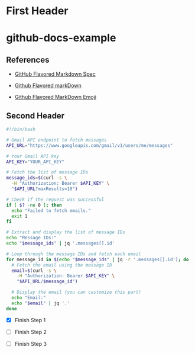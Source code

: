 # First Header

# github-docs-example



## References 

- [GitHub Flavored Markdown Spec](https://github.github.com/gfm/#links)

- [Github Flavored markDown](https://www.google.com/search?sca_esv=566704995&sxsrf=AM9HkKnqx3E5btAOGLZjZRHYA1bb3mZ-4w:1695156065585&q=Car&tbm=isch&source=lnms&sa=X&ved=2ahUKEwjwyoK5xLeBAxXOFVkFHdsKBLcQ0pQJegQIDBAB&biw=1854&bih=852&dpr=1)

- [Github Flavored MarkDown Emoji](https://gist.github.com/rxaviers/7360908)

## Second Header 

```bash
#!/bin/bash

# Gmail API endpoint to fetch messages
API_URL="https://www.googleapis.com/gmail/v1/users/me/messages"

# Your Gmail API key
API_KEY="YOUR_API_KEY"

# Fetch the list of message IDs
message_ids=$(curl -s \
  -H "Authorization: Bearer $API_KEY" \
  "$API_URL?maxResults=10")

# Check if the request was successful
if [ $? -ne 0 ]; then
  echo "Failed to fetch emails."
  exit 1
fi

# Extract and display the list of message IDs
echo "Message IDs:"
echo "$message_ids" | jq '.messages[].id'

# Loop through the message IDs and fetch each email
for message_id in $(echo "$message_ids" | jq -r '.messages[].id'); do
  # Fetch the email using the message ID
  email=$(curl -s \
    -H "Authorization: Bearer $API_KEY" \
    "$API_URL/$message_id")

  # Display the email (you can customize this part)
  echo "Email:"
  echo "$email" | jq '.'
done

 ```

- [X] Finish Step 1
- [ ] Finish Step 2
- [ ] Finish Step 3


